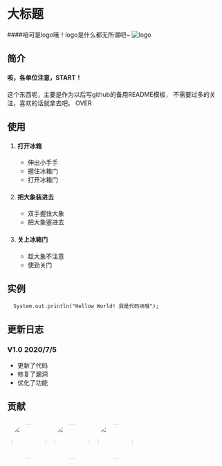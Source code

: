 大标题
======
####咱可是logo哦！logo是什么都无所谓吧~
![logo](https://images.cnblogs.com/cnblogs_com/occlive/1791664/o_200704081145xiaoen.png)



简介
----
#### 咳，各单位注意，START！
这个东西呢，主要是作为以后写github的备用README模板，
不需要过多的关注，喜欢的话就拿去吧。
OVER

使用
----
1. #### 打开冰箱
   * 伸出小手手
   * 握住冰箱门
   * 打开冰箱门
2. #### 把大象装进去
   + 双手握住大象
   + 把大象塞进去
3. #### 关上冰箱门
   - 趁大象不注意
   - 使劲关门

实例
----
      System.out.println("Hellow World! 我是代码块哦");


更新日志
----
### V1.0 2020/7/5 
* 更新了代码
* 修复了漏洞
* 优化了功能

贡献
----
<a href="#"><img style="width:80px; height:80px; border-radius:50%;margin:10px;" src="https://avatars1.githubusercontent.com/u/33644960?s=400&u=adfc16e621fb2144aaae241a43736527684d5bc5&v=4"></a><a href="#"><img style="width:80px; height:80px; border-radius:50%;margin:10px;" src="https://avatars1.githubusercontent.com/u/33644960?s=400&u=adfc16e621fb2144aaae241a43736527684d5bc5&v=4"></a><a href="#"><img style="width:80px; height:80px; border-radius:50%;margin:10px;" src="https://avatars1.githubusercontent.com/u/33644960?s=400&u=adfc16e621fb2144aaae241a43736527684d5bc5&v=4"></a>
